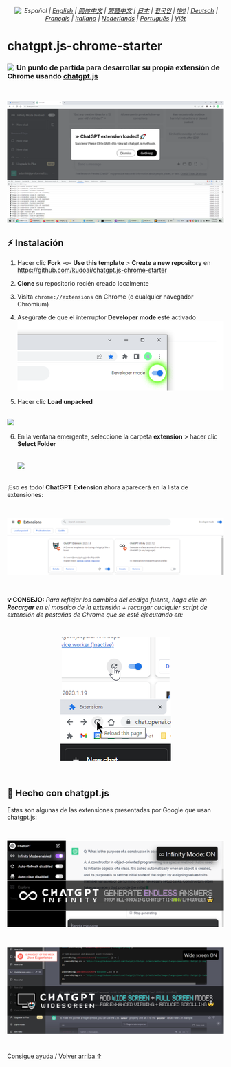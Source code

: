 <div align="center">

###### <a href="https://github.com/kudoai/chatgpt.js/tree/main/starters/chrome/docs"><img height="16" style="margin: 0 3px -2px" src="https://raw.githubusercontent.com/kudoai/chatgpt.js/main/media/images/icons/language.png"></a> Español | <a href="../..#readme">English</a> | <a href="../zh-cn#readme">简体中文</a> | <a href="../zh-tw#readme">繁體中文</a> | <a href="../ja#readme">日本</a> | <a href="../ko#readme">한국인</a> | <a href="../hi#readme">हिंदी</a> | <a href="../de#readme">Deutsch</a> | <a href="../fr#readme">Français</a> | <a href="../it#readme">Italiano</a> | <a href="../nl#readme">Nederlands</a> | <a href="../pt#readme">Português</a> | <a href="../vi#readme">Việt</a>

</div>

# chatgpt.js-chrome-starter

<h3><img style="margin: 0 2px -1px 0" height=16 src="https://www.google.com/chrome/static/images/favicons/apple-icon-60x60.png"> Un punto de partida para desarrollar su propia extensión de Chrome usando <a href="https://github.com/kudoai/chatgpt.js">chatgpt.js</a></h3>

<br>

![](../../media/images/screenshots/extension-loaded.png)

## ⚡ Instalación

1. Hacer clic **Fork** -o- **Use this template** > **Create a new repository** en https://github.com/kudoai/chatgpt.js-chrome-starter

2. **Clone** su repositorio recién creado localmente

3. Visita `chrome://extensions` en Chrome (o cualquier navegador Chromium)

4. Asegúrate de que el interruptor **Developer mode** esté activado<br>
![](../../media/images/screenshots/developer-mode-toggle.png)

5. Hacer clic **Load unpacked**<br><br>
<img src="../media/images/screenshots/load-unpacked-button.png">
<br>

6. En la ventana emergente, seleccione la carpeta **extension** > hacer clic **Select Folder**<br><br><br>
<img src="../media/images/screenshots/select-extension-folder.png"><br><br>

¡Eso es todo! **ChatGPT Extension** ahora aparecerá en la lista de extensiones:

<br>

![](../../media/images/screenshots/chatgpt-extension-in-list.png)

<br>

**💡 CONSEJO:** _Para reflejar los cambios del código fuente, haga clic en **Recargar** en el mosaico de la extensión + recargar cualquier script de extensión de pestañas de Chrome que se esté ejecutando en:_

<div align="center">

<br>

![](../../media/images/screenshots/reload-extension-button.png)
![](../../media/images/screenshots/reload-page-button.png)

<br>

</div>

## 🤖 Hecho con chatgpt.js

Estas son algunas de las extensiones presentadas por Google que usan chatgpt.js:

<div align="center">

<br>

<a href="https://chatgptinfinity.com" target="_blank"><img width=777 src="https://raw.githubusercontent.com/adamlui/chatgpt-infinity/main/chrome/media/images/tiles/marquee-promo-tile-1400x560.png"></a>

<br>

<a href="https://chatgptwidescreen.com" target="_blank"><img width=777 src="https://raw.githubusercontent.com/adamlui/chatgpt-widescreen/main/chrome/media/images/tiles/marquee-promo-tile-1400x560.png"></a>

</div>

#

<a href="https://github.com/kudoai/chatgpt.js-chrome-starter/issues">Consigue ayuda</a> / <a href="#">Volver arriba ↑</a>
